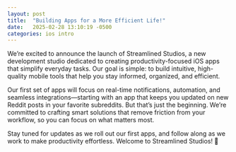 ```yaml
---
layout: post
title:  "Building Apps for a More Efficient Life!"
date:   2025-02-28 13:10:19 -0500
categories: ios intro
---
```


We’re excited to announce the launch of Streamlined Studios, a new development studio dedicated to creating productivity-focused iOS apps that simplify everyday tasks. Our goal is simple: to build intuitive, high-quality mobile tools that help you stay informed, organized, and efficient.

Our first set of apps will focus on real-time notifications, automation, and seamless integrations—starting with an app that keeps you updated on new Reddit posts in your favorite subreddits. But that’s just the beginning. We’re committed to crafting smart solutions that remove friction from your workflow, so you can focus on what matters most.

Stay tuned for updates as we roll out our first apps, and follow along as we work to make productivity effortless. Welcome to Streamlined Studios! 🚀